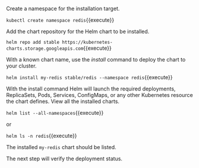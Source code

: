 Create a namespace for the installation target.

`kubectl create namespace redis`{{execute}}

Add the chart repository for the Helm chart to be installed.

`helm repo add stable https://kubernetes-charts.storage.googleapis.com`{{execute}}

With a known chart name, use the _install_ command to deploy the chart to your cluster.

`helm install my-redis stable/redis --namespace redis`{{execute}}

With the install command Helm will launch the required deployments, ReplicaSets, Pods, Services, ConfigMaps, or any other Kubernetes resource the chart defines. View all the installed charts.

`helm list --all-namespaces`{{execute}}

or

`helm ls -n redis`{{execute}}

The installed `my-redis` chart should be listed.

The next step will verify the deployment status.
